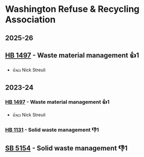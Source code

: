 # Washington Refuse & Recycling Association
## 2025-26

## [HB 1497](/bill/2025-26/hb/1497/) - Waste material management 👍1  
* 👍💵 Nick Streuli

## 2023-24

### [HB 1497](/bill/2023-24/hb/1497/) - Waste material management 👍1  
* 👍💵 Nick Streuli

### [HB 1131](/bill/2023-24/hb/1131/) - Solid waste management  👎1 

## [SB 5154](/bill/2023-24/sb/5154/) - Solid waste management  👎1 
